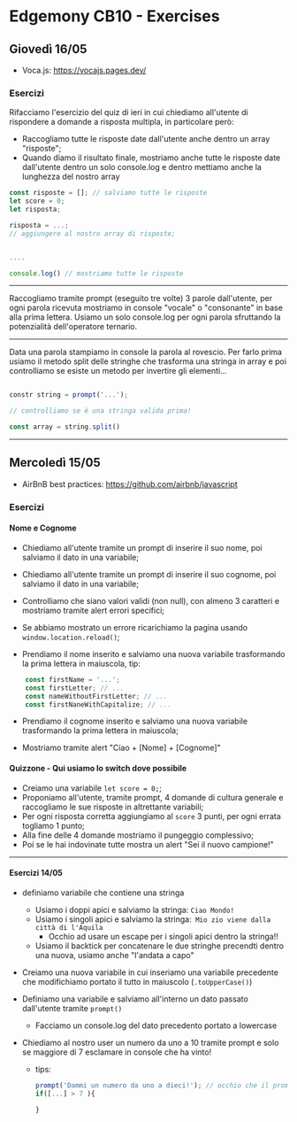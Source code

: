 # Edgemony CB10 - Exercises

## Giovedì 16/05
- Voca.js: https://vocajs.pages.dev/


### Esercizi

Rifacciamo l'esercizio del quiz di ieri in cui chiediamo all'utente di rispondere a domande a risposta multipla, in particolare però:
- Raccogliamo tutte le risposte date dall'utente anche dentro un array "risposte";
- Quando diamo il risultato finale, mostriamo anche tutte le risposte date dall'utente dentro un solo console.log e dentro mettiamo anche la lunghezza del nostro array

```js
const risposte = []; // salviamo tutte le risposte
let score = 0;
let risposta;

risposta = ...;
// aggiungere al nostro array di risposte;


....

console.log() // mostriamo tutte le risposte
```

----

Raccogliamo tramite prompt (eseguito tre volte) 3 parole dall'utente, per ogni parola ricevuta mostriamo in console "vocale" o "consonante" 
in base alla prima lettera. Usiamo un solo console.log per ogni parola sfruttando la potenzialità dell'operatore ternario.

--- 

Data una parola stampiamo in console la parola al rovescio. 
Per farlo prima usiamo il metodo split delle stringhe che trasforma una stringa in array e poi controlliamo se esiste un metodo per invertire gli elementi... 

```js 

constr string = prompt('...');

// controlliamo se è una stringa valida prima!

const array = string.split()

```

----


## Mercoledì 15/05
- AirBnB best practices: https://github.com/airbnb/javascript


### Esercizi

#### Nome e Cognome

- Chiediamo all'utente tramite un prompt di inserire il suo nome, poi salviamo il dato in una variabile;
- Chiediamo all'utente tramite un prompt di inserire il suo cognome, poi salviamo il dato in una variabile;

- Controlliamo che siano valori validi (non null), con almeno 3 caratteri e mostriamo tramite alert errori specifici;
- Se abbiamo mostrato un errore ricarichiamo la pagina usando `window.location.reload()`;

- Prendiamo il nome inserito e salviamo una nuova variabile trasformando la prima lettera in maiuscola, tip:

```js
    const firstName = '...';
    const firstLetter; // ...
    const nameWithoutFirstLetter; // ...
    const firstNaneWithCapitalize; // ...
```

- Prendiamo il cognome inserito e salviamo una nuova variabile trasformando la prima lettera in maiuscola;

- Mostriamo tramite alert "Ciao + [Nome] + [Cognome]"


#### Quizzone - Qui usiamo lo switch dove possibile

- Creiamo una variabile `let score = 0;`;
- Proponiamo all'utente, tramite prompt, 4 domande di cultura generale e raccogliamo le sue risposte in altrettante variabili;
- Per ogni risposta corretta aggiungiamo al `score` 3 punti, per ogni errata togliamo 1 punto;
- Alla fine delle 4 domande mostriamo il pungeggio complessivo;
- Poi se le hai indovinate tutte mostra un alert "Sei il nuovo campione!"

----


#### Esercizi 14/05

- definiamo variabile che contiene una stringa
    - Usiamo i doppi apici e salviamo la stringa: `Ciao Mondo!`
    - Usiamo i singoli apici e salviamo la stringa:` Mio zio viene dalla città di l'Aquila`
        - Occhio ad usare un escape per i singoli apici dentro la stringa!!
    - Usiamo il backtick per concatenare le due stringhe precendti dentro una nuova, usiamo anche "l'andata a capo" 

- Creiamo una nuova variabile in cui inseriamo una variabile precedente che modifichiamo portato il tutto in maiuscolo (`.toUpperCase()`) 
- Definiamo una variabile e salviamo all'interno un dato passato dall'utente tramite `prompt()`
    - Facciamo un console.log del dato precedento portato a lowercase

- Chiediamo al nostro user un numero da uno a 10 tramite prompt e solo se maggiore di 7 esclamare in console che ha vinto!
    - tips:

        ```js 
        prompt('Dammi un numero da uno a dieci!'); // occhio che il prompt torna una stringa!!
        if([...] > 7 ){

        }
        ```
